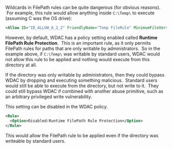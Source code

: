 Wildcards in FilePath rules can be quite dangerous (for obvious reasons).  For example, this rule would allow anything inside `C:\Temp\` to execute (assuming C was the OS drive):

```xml
<Allow ID="ID_ALLOW_A_2_2" FriendlyName="Temp FileRule" MinimumFileVersion="0.0.0.0" FilePath="%OSDRIVE%\Temp\*" />
```

However, by default, WDAC has a policy setting enabled called **Runtime FilePath Rule Protection**.  This is an important rule, as it only permits FilePath rules for paths that are only writable by administrators.  So in the example above, if `C:\Temp\` was writable by standard users, WDAC would not allow this rule to be applied and nothing would execute from this directory at all.

If the directory was only writable by administrators, then they could bypass WDAC by dropping and executing something malicious.  Standard users would still be able to execute from the directory, but not write to it.  They could still bypass WDAC if combined with another abuse primitive, such as an arbitrary privileged write vulnerability.

This setting can be disabled in the WDAC policy.

```xml
<Rule>
  <Option>Disabled:Runtime FilePath Rule Protection</Option>
</Rule>
```

This would allow the FilePath rule to be applied even if the directory was writeable by standard users.